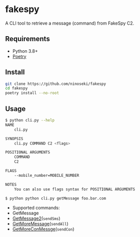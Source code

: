 # fakespy

A CLI tool to retrieve a message (command) from FakeSpy C2.

## Requirements

- Python 3.8+
- [Poetry](https://python-poetry.org/)

## Install

```bash
git clone https://github.com/ninoseki/fakespy
cd fakespy
poetry install --no-root
```

## Usage

```bash
$ python cli.py --help
NAME
    cli.py

SYNOPSIS
    cli.py COMMAND C2 <flags>

POSITIONAL ARGUMENTS
    COMMAND
    C2

FLAGS
    --mobile_number=MOBILE_NUMBER

NOTES
    You can also use flags syntax for POSITIONAL ARGUMENTS

$ python python cli.py getMessage foo.bar.com
```

- Supported commands:
 - GetMessage
 - [GetMessage2](https://github.com/ninoseki/fakespy/wiki#getmessage2)(`sendSms`)
 - [GetMoreMessage](https://github.com/ninoseki/fakespy/wiki#getmoremessage)(`sendAll`)
 - [GetMoreConMessge](https://github.com/ninoseki/fakespy/wiki#getmoreconmessage)(`sendCon`)
